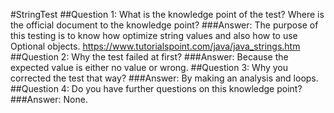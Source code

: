 #StringTest
##Question 1: What is the knowledge point of the test? Where is the official document to the knowledge point?
###Answer: The purpose of this testing is to know how optimize string values and also how to use Optional objects. https://www.tutorialspoint.com/java/java_strings.htm
##Question 2: Why the test failed at first?
###Answer: Because the expected value is either no value or wrong.
##Question 3: Why you corrected the test that way?
###Answer: By making an analysis and loops.		
##Question 4: Do you have further questions on this knowledge point?
###Answer: None.